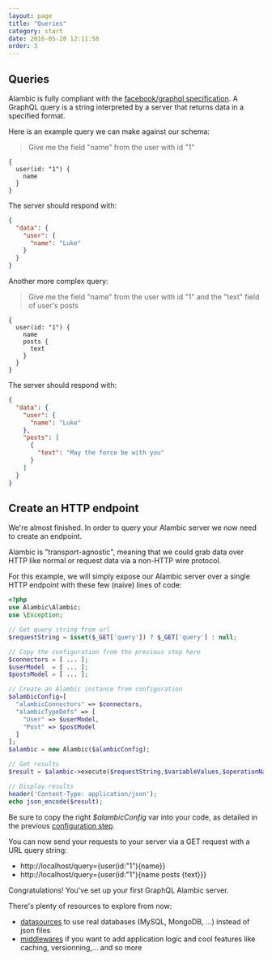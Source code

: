 ```yaml
---
layout: page
title: "Queries"
category: start
date: 2016-05-20 12:11:58
order: 3
---
```


## Queries

Alambic is fully compliant with the [facebook/graphql specification](https://github.com/facebook/graphql).
A GraphQL query is a string interpreted by a server that returns data in a specified format.

Here is an example query we can make against our schema:

>Give me the field "name" from the user with id "1"

~~~code
{
  user(id: "1") {
    name
  }
}
~~~

The server should respond with:

~~~json
{
  "data": {
    "user": {
      "name": "Luke"
    }
  }
}
~~~

Another more complex query:

>Give me the field "name" from the user with id "1" and the "text" field of user's posts

~~~code
{
  user(id: "1") {
    name
    posts {
      text
    }
  }
}
~~~

The server should respond with:

~~~json
{
  "data": {
    "user": {
      "name": "Luke"
    },
    "posts": [
      {
        "text": "May the force be with you"
      }
    ]
  }
}
~~~

## Create an HTTP endpoint

We're almost finished. In order to query your Alambic server we now need to create an endpoint.

Alambic is "transport-agnostic", meaning that we could grab data over HTTP like normal or request data via a non-HTTP wire protocol.

For this example, we will simply expose our Alambic server over a single HTTP endpoint with these few (naive) lines of code:

~~~php
<?php
use Alambic\Alambic;
use \Exception;

// Get query string from url
$requestString = isset($_GET['query']) ? $_GET['query'] : null;

// Copy the configuration from the previous step here
$connectors = [ ... ];
$userModel  = [ ... ];
$postsModel = [ ... ];  

// Create an Alambic instance from configuration
$alambicConfig=[
  "alambicConnectors" => $connectors,
  "alambicTypeDefs" => [
    "User" => $userModel,
    "Post" => $postModel
  ]
];
$alambic = new Alambic($alambicConfig);

// Get results
$result = $alambic->execute($requestString,$variableValues,$operationName);

// Display results
header('Content-Type: application/json');
echo json_encode($result);
~~~

Be sure to copy the right *$alambicConfig* var into your code, as detailed in the previous [configuration step](http://webtales.github.io/alambic/start/model).

You can now send your requests to your server via a GET request with a URL query string:

* http://localhost/query={user(id:"1"){name}}
* http://localhost/query={user(id:"1"){name posts {text}}}

Congratulations! You've set up your first GraphQL Alambic server.

There's plenty of resources to explore from now:

* [datasources](http://webtales.github.io/alambic/data-sources) to use real databases (MySQL, MongoDB, ...) instead of json files
* [middlewares](http://webtales.github.io/alambic/middlewares) if you want to add application logic and cool features like caching, versionning,... and so more
